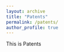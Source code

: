 ```yaml
---
layout: archive
title: "Patents"
permalink: /patents/
author_profile: true
---
```


This is Patents

